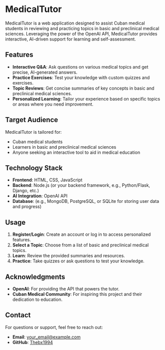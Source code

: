 # MedicalTutor

MedicalTutor is a web application designed to assist Cuban medical students in reviewing and practicing topics in basic and preclinical medical sciences. Leveraging the power of the OpenAI API, MedicalTutor provides interactive, AI-driven support for learning and self-assessment.

## Features

- **Interactive Q&A**: Ask questions on various medical topics and get precise, AI-generated answers.
- **Practice Exercises**: Test your knowledge with custom quizzes and exercises.
- **Topic Reviews**: Get concise summaries of key concepts in basic and preclinical medical sciences.
- **Personalized Learning**: Tailor your experience based on specific topics or areas where you need improvement.

## Target Audience

MedicalTutor is tailored for:
- Cuban medical students
- Learners in basic and preclinical medical sciences
- Anyone seeking an interactive tool to aid in medical education

## Technology Stack

- **Frontend**: HTML, CSS, JavaScript
- **Backend**: Node.js (or your backend framework, e.g., Python/Flask, Django, etc.)
- **AI Integration**: OpenAI API
- **Database**: (e.g., MongoDB, PostgreSQL, or SQLite for storing user data and progress)

## Usage

1. **Register/Login**: Create an account or log in to access personalized features.
2. **Select a Topic**: Choose from a list of basic and preclinical medical topics.
3. **Learn**: Review the provided summaries and resources.
4. **Practice**: Take quizzes or ask questions to test your knowledge.

## Acknowledgments

- **OpenAI**: For providing the API that powers the tutor.
- **Cuban Medical Community**: For inspiring this project and their dedication to education.

## Contact

For questions or support, feel free to reach out:
- **Email**: your_email@example.com
- **GitHub**: [Thebx1994](https://github.com/Thebx1994)
